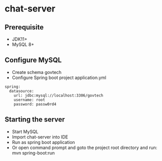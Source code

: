 # chat-server

## Prerequisite

- JDK11+
- MySQL 8+

## Configure MySQL

- Create schema govtech
- Configure Spring boot project application.yml 
```
spring:
  datasource:
    url: jdbc:mysql://localhost:3306/govtech
    username: root
    password: passw0rd4
```

## Starting the server

- Start MySQL
- Import chat-server into IDE
- Run as spring boot application
- Or open command prompt and goto the project root directory and run: mvn spring-boot:run

